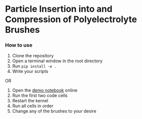 # Particle Insertion into and Compression of Polyelectrolyte Brushes

### How to use
1. Clone the repository
1. Open a terminal window in the root directory
2. Run ```pip install -e .```
3. Write your scripts

OR

1. Open the [demo notebook](https://mybinder.org/v2/gh/leon-a-smook/picbad/HEAD?urlpath=%2Fdoc%2Ftree%2Fpicbad-demo.ipynb) online
2. Run the first two code cells
3. Restart the kernel
4. Run all cells in order
5. Change any of the brushes to your desire
